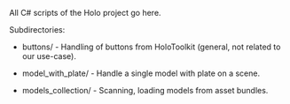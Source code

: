 All C# scripts of the Holo project go here.

Subdirectories:

- buttons/ - Handling of buttons from HoloToolkit (general, not related to our use-case).

- model_with_plate/ - Handle a single model with plate on a scene.

- models_collection/ - Scanning, loading models from asset bundles.
